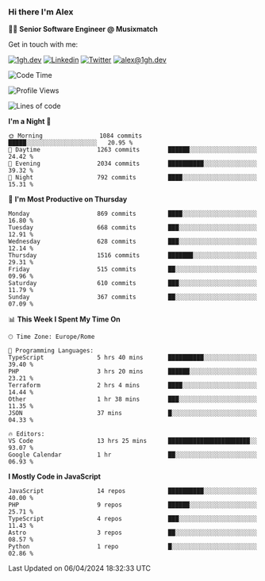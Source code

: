 ### Hi there I'm Alex

👨‍💻 __Senior Software Engineer @ Musixmatch__

Get in touch with me:

[![1gh.dev](https://img.shields.io/static/v1?label=1gh.dev&message=%20&color=red&logo=&style=flat-square&logoColor=white)](https://www.1gh.dev/)
[![Linkedin](https://img.shields.io/static/v1?label=Linkedin&message=%20&color=blue&logo=Linkedin&style=flat-square&logoColor=white)](https://linkedin.com/in/alexghirelli)
[![Twitter](https://img.shields.io/static/v1?label=Twitter&message=%20&color=blue&logo=Twitter&style=flat-square&logoColor=white)](https://twitter.com/alexGhirelli)
[![alex@1gh.dev](https://img.shields.io/static/v1?label=alex@1gh.dev&message=%20&color=red&logo=gmail&style=flat-square&logoColor=white)](mailto:alex@1gh.dev)

<!--START_SECTION:waka-->
![Code Time](http://img.shields.io/badge/Code%20Time-7%2C843%20hrs%2013%20mins-blue)

![Profile Views](http://img.shields.io/badge/Profile%20Views-0-blue)

![Lines of code](https://img.shields.io/badge/From%20Hello%20World%20I%27ve%20Written-25.5%20million%20lines%20of%20code-blue)

**I'm a Night 🦉** 

```text
🌞 Morning                1084 commits        █████░░░░░░░░░░░░░░░░░░░░   20.95 % 
🌆 Daytime                1263 commits        ██████░░░░░░░░░░░░░░░░░░░   24.42 % 
🌃 Evening                2034 commits        ██████████░░░░░░░░░░░░░░░   39.32 % 
🌙 Night                  792 commits         ████░░░░░░░░░░░░░░░░░░░░░   15.31 % 
```
📅 **I'm Most Productive on Thursday** 

```text
Monday                   869 commits         ████░░░░░░░░░░░░░░░░░░░░░   16.80 % 
Tuesday                  668 commits         ███░░░░░░░░░░░░░░░░░░░░░░   12.91 % 
Wednesday                628 commits         ███░░░░░░░░░░░░░░░░░░░░░░   12.14 % 
Thursday                 1516 commits        ███████░░░░░░░░░░░░░░░░░░   29.31 % 
Friday                   515 commits         ██░░░░░░░░░░░░░░░░░░░░░░░   09.96 % 
Saturday                 610 commits         ███░░░░░░░░░░░░░░░░░░░░░░   11.79 % 
Sunday                   367 commits         ██░░░░░░░░░░░░░░░░░░░░░░░   07.09 % 
```


📊 **This Week I Spent My Time On** 

```text
🕑︎ Time Zone: Europe/Rome

💬 Programming Languages: 
TypeScript               5 hrs 40 mins       ██████████░░░░░░░░░░░░░░░   39.40 % 
PHP                      3 hrs 20 mins       ██████░░░░░░░░░░░░░░░░░░░   23.21 % 
Terraform                2 hrs 4 mins        ████░░░░░░░░░░░░░░░░░░░░░   14.44 % 
Other                    1 hr 38 mins        ███░░░░░░░░░░░░░░░░░░░░░░   11.35 % 
JSON                     37 mins             █░░░░░░░░░░░░░░░░░░░░░░░░   04.33 % 

🔥 Editors: 
VS Code                  13 hrs 25 mins      ███████████████████████░░   93.07 % 
Google Calendar          1 hr                ██░░░░░░░░░░░░░░░░░░░░░░░   06.93 % 
```

**I Mostly Code in JavaScript** 

```text
JavaScript               14 repos            ██████████░░░░░░░░░░░░░░░   40.00 % 
PHP                      9 repos             ██████░░░░░░░░░░░░░░░░░░░   25.71 % 
TypeScript               4 repos             ███░░░░░░░░░░░░░░░░░░░░░░   11.43 % 
Astro                    3 repos             ██░░░░░░░░░░░░░░░░░░░░░░░   08.57 % 
Python                   1 repo              █░░░░░░░░░░░░░░░░░░░░░░░░   02.86 % 
```




 Last Updated on 06/04/2024 18:32:33 UTC
<!--END_SECTION:waka-->
